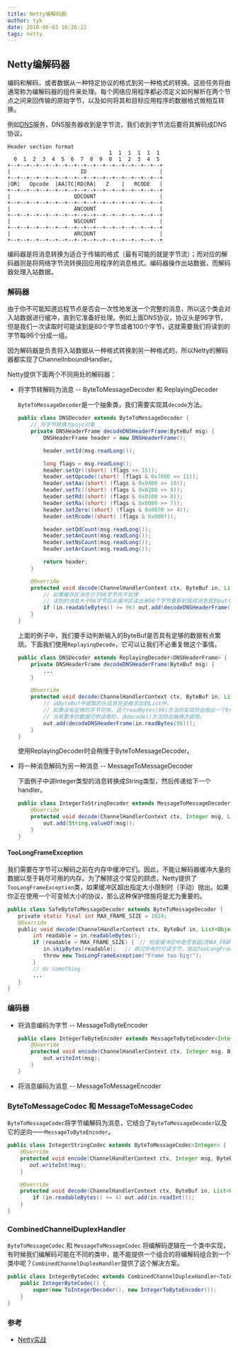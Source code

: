```yaml
---
title: Netty编解码器
author: tyk
date: 2018-06-03 16:26:22
tags: netty
---
```


## Netty编解码器
编码和解码，或者数据从一种特定协议的格式到另一种格式的转换。这些任务将由通常称为编解码器的组件来处理。每个网络应用程序都必须定义如何解析在两个节点之间来回传输的原始字节，以及如何将其和目标应用程序的数据格式做相互转换。

例如[DNS](dns.html)服务，DNS服务器收到是字节流，我们收到字节流后要将其解码成DNS协议。
```
Header section format
                                1  1  1  1  1  1
  0  1  2  3  4  5  6  7  8  9  0  1  2  3  4  5
+--+--+--+--+--+--+--+--+--+--+--+--+--+--+--+--+
|                      ID                       |
+--+--+--+--+--+--+--+--+--+--+--+--+--+--+--+--+
|QR|   Opcode  |AA|TC|RD|RA|   Z    |   RCODE   |
+--+--+--+--+--+--+--+--+--+--+--+--+--+--+--+--+
|                    QDCOUNT                    |
+--+--+--+--+--+--+--+--+--+--+--+--+--+--+--+--+
|                    ANCOUNT                    |
+--+--+--+--+--+--+--+--+--+--+--+--+--+--+--+--+
|                    NSCOUNT                    |
+--+--+--+--+--+--+--+--+--+--+--+--+--+--+--+--+
|                    ARCOUNT                    |
+--+--+--+--+--+--+--+--+--+--+--+--+--+--+--+--+
```

编码器是将消息转换为适合于传输的格式（最有可能的就是字节流）；而对应的解码器则是将网络字节流转换回应用程序的消息格式。编码器操作出站数据，而解码器处理入站数据。

### 解码器
由于你不可能知道远程节点是否会一次性地发送一个完整的消息，所以这个类会对入站数据进行缓冲，直到它准备好处理。例如上面DNS协议，协议头是96字节，但是我们一次读取时可能读到是80个字节或者100个字节，这就需要我们将读到的字节每96个分成一组。

因为解码器是负责将入站数据从一种格式转换到另一种格式的，所以Netty的解码器都实现了ChannelInboundHandler。

Netty提供下面两个不同用处的解码器：

- 将字节转解码为消息 -- ByteToMessageDecoder 和 ReplayingDecoder

    `ByteToMessageDecoder`是一个抽象类，我们需要实现其`decode`方法。
    
    ``` java 
    public class DNSDecoder extends ByteToMessageDecoder {
        // 将字节转换为pojo对象
        private DNSHeaderFrame decodeDNSHeaderFrame(ByteBuf msg) {
            DNSHeaderFrame header = new DNSHeaderFrame();

            header.setId(msg.readLong());

            long flags = msg.readLong();
            header.setQr((short) (flags >> 15));
            header.setOpcode((short) (flags & 0x7800 >> 11));
            header.setAa((short) (flags & 0x0400 >> 10));
            header.setTc((short) (flags & 0x0200 >> 9));
            header.setRd((short) (flags & 0x0100 >> 8));
            header.setRa((short) (flags & 0x0080 >> 7));
            header.setZero((short) (flags & 0x0070 >> 4));
            header.setRcode((short) (flags & 0x000f));

            header.setQdCount(msg.readLong());
            header.setAnCount(msg.readLong());
            header.setNsCount(msg.readLong());
            header.setArCount(msg.readLong());

            return header;
        }

        @Override
        protected void decode(ChannelHandlerContext ctx, ByteBuf in, List<Object> out) throws Exception {
            // 如果缓存区消息少于96字节先不处理
            // 读到的消息大于96字节后从缓冲区读出来96个字节重新封装成消息放到out中传给后面的handler
            if (in.readableBytes() >= 96) out.add(decodeDNSHeaderFrame(in.readBytes(96)));
        }
    }
    ```

    上面的例子中，我们要手动判断输入的ByteBuf是否具有足够的数据有点繁琐。下面我们使用`ReplayingDecode`，它可以让我们不必重复做这个事情。
    ``` Java
    public class DNSDecoder extends ReplayingDecoder<DNSHeaderFrame> {
        private DNSHeaderFrame decodeDNSHeaderFrame(ByteBuf msg) {
            ...
        }

        @Override
        protected void decode(ChannelHandlerContext ctx, ByteBuf in, List<Object> out) throws Exception {
            // 从ByteBuf中提取的头信息将会被添加到List中。
            // 如果没有足够的字节可用，这个readBytes(96)方法的实现将会抛出一个Error，其将在基类中被捕获并处理。
            // 当有更多的数据可供读取时，该decode()方法将会被再次调用。
            out.add(decodeDNSHeaderFrame(in.readBytes(96)));
        }
    }
    ```
    使用ReplayingDecoder时会稍慢于ByteToMessageDecoder。

- 将一种消息解码为另一种消息 -- MessageToMessageDecoder

    下面例子中讲Integer类型的消息转换成String类型，然后传递给下一个handler。
    
    ``` java
    public class IntegerToStringDecoder extends MessageToMessageDecoder<Integer> {
        @Override
        protected void decode(ChannelHandlerContext ctx, Integer msg, List<Object> out) throws Exception {
            out.add(String.valueOf(msg));
        }
    }
    ```


#### TooLongFrameException 

我们需要在字节可以解码之前在内存中缓冲它们。因此，不能让解码器缓冲大量的数据以至于耗尽可用的内存。为了解除这个常见的顾虑，Netty提供了`TooLongFrameException`类，如果缓冲区超出指定大小限制时（手动）抛出。如果你正在使用一个可变帧大小的协议，那么这种保护措施将是尤为重要的。

``` java 
public class SafeByteToMessageDecoder extends ByteToMessageDecoder {
　　private static final int MAX_FRAME_SIZE = 1024;
　　@Override
　　public void decode(ChannelHandlerContext ctx, ByteBuf in, List<Object> out) throws Exception {
        int readable = in.readableBytes();
        if (readable > MAX_FRAME_SIZE) {　// 检查缓冲区中是否有超过MAX_FRAME_SIZE个字节
        　　in.skipBytes(readable);　 // 跳过所有的可读字节，抛出TooLongFrame-Exception 并通知ChannelHandler
        　　throw new TooLongFrameException("Frame too big!");
        }
        // do something
        ...
　　}
}
```

### 编码器

- 将消息编码为字节 -- MessageToByteEncoder

    ``` java 
    public class IntegerToByteEncoder extends MessageToByteEncoder<Integer> {
        @Override
        protected void encode(ChannelHandlerContext ctx, Integer msg, ByteBuf out) throws Exception {
            out.writeInt(msg);
        }
    }
    ```

- 将消息编码为消息 -- MessageToMessageEncoder

### ByteToMessageCodec 和 MessageToMessageCodec
`ByteToMessageCodec`将字节编解码为消息，它结合了`ByteToMessageDecoder`以及它的逆向——`MessageToByteEncoder`。

``` java 
public class IntegerStringCodec extends ByteToMessageCodec<Integer> {
    @Override
    protected void encode(ChannelHandlerContext ctx, Integer msg, ByteBuf out) throws Exception {
       out.writeInt(msg); 
    }

    @Override
    protected void decode(ChannelHandlerContext ctx, ByteBuf in, List<Object> out) throws Exception {
        if (in.readableBytes() >= 4) out.add(in.readInt());
    }
}
```

### CombinedChannelDuplexHandler
`ByteToMessageCodec` 和 `MessageToMessageCodec` 将编解码逻辑在一个类中实现，有时候我们编解码可能在不同的类中，能不能提供一个组合的将编解码组合到一个类中呢？`CombinedChannelDuplexHandler`提供了这个解决方案。

``` java
public class IntegerByteCodec extends CombinedChannelDuplexHandler<ToIntegerDecoder, IntegerToByteEncoder> {
    public IntegerByteCodec() {
        super(new ToIntegerDecoder(), new IntegerToByteEncoder());
    }
}
```

### 参考
- [Netty实战](https://book.douban.com/subject/27038538/)
